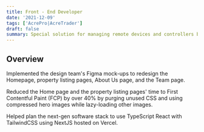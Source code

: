 ```yaml
---
title: Front - End Developer
date: '2021-12-09'
tags: ['AcrePro|AcreTrader']
draft: false
summary: Special solution for managing remote devices and controllers by different users and users groups for coworking spaces around the world.
---
```


## Overview

Implemented the design team's Figma mock-ups to redesign the Homepage, property listing pages, About Us page, and the Team page.

Reduced the Home page and the property listing pages' time to First Contentful Paint (FCP) by over 40% by purging unused CSS and using compressed hero images while lazy-loading other images.

Helped plan the next-gen software stack to use TypeScript React with TailwindCSS using NextJS hosted on Vercel.

